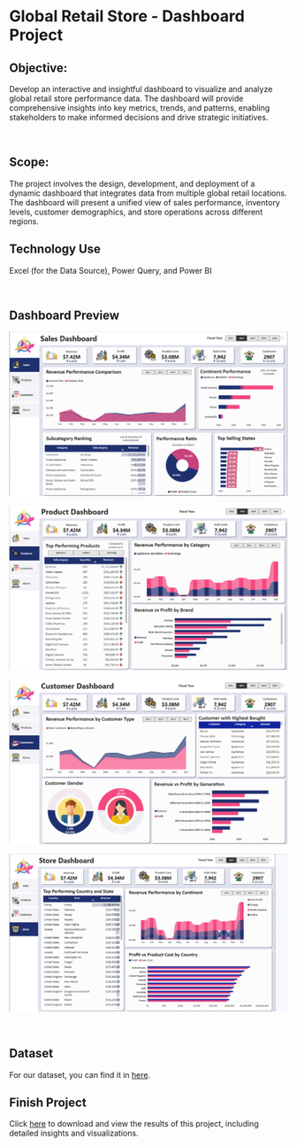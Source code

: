 # Global Retail Store - Dashboard Project

## Objective:


Develop an interactive and insightful dashboard to visualize and analyze global retail store performance data. The dashboard will provide comprehensive insights into key metrics, trends, and patterns, enabling stakeholders to make informed decisions and drive strategic initiatives.

<br/>

## Scope:

The project involves the design, development, and deployment of a dynamic dashboard that integrates data from multiple global retail locations. The dashboard will present a unified view of sales performance, inventory levels, customer demographics, and store operations across different regions.

## Technology Use

Excel (for the Data Source), Power Query, and Power BI

<br/>

## Dashboard Preview

![Sales Dashboard](./Image/Sales%20Dashboard.png)

![Product Dashboard](./Image/Product%20Dashboard.png)

![Customer Dashboard](./Image/Customer%20Dashboard.png)

![Store Dashboard](./Image/Store%20Dashboard.png)

<br/>

## Dataset

For our dataset, you can find it in [here](./Data).

## Finish Project

Click [here](./Global%20Electronics%20Retailer%20Dashboard%20v2.pbix) to download and view the results of this project, including detailed insights and visualizations.

